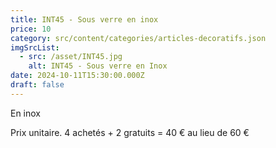 ```yaml
---
title: INT45 - Sous verre en inox
price: 10
category: src/content/categories/articles-decoratifs.json
imgSrcList:
  - src: /asset/INT45.jpg
    alt: INT45 - Sous verre en Inox
date: 2024-10-11T15:30:00.000Z
draft: false
---
```


En inox

Prix unitaire. 4 achetés + 2 gratuits = 40 € au lieu de 60 €
